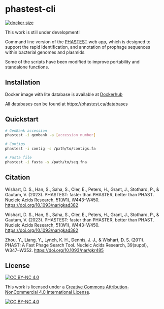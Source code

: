 # phastest-cli
[![docker size](https://badgen.net/docker/size/kincekara/phastest-cli/0.1?icon=docker&label=Docker)](https://hub.docker.com/r/kincekara/phastest-cli/tags)

This work is still under development!

Command line version of the [PHASTEST](https://phastest.ca/) web app, which is designed to support the rapid identification, and annotation of prophage sequences within bacterial genomes and plasmids.

Some of the scripts have been modified to improve portability and standalone functions.

## Installation
Docker image with lite database is available at [Dockerhub](https://hub.docker.com/r/kincekara/phastest-cli)

All databases can be found at https://phastest.ca/databases

## Quickstart
```bash
# GenBank accession
phastest -i genbank -a [accession_number]

# Contigs
phastest -i contig -s /path/to/contigs.fa

# Fasta file
phastest -i fasta -s /path/to/seq.fna
```

## Citation
Wishart, D. S., Han, S., Saha, S., Oler, E., Peters, H., Grant, J., Stothard, P., & Gautam, V. (2023). PHASTEST: faster than PHASTER, better than PHAST. Nucleic Acids Research, 51(W1), W443–W450. https://doi.org/10.1093/nar/gkad382

Wishart, D. S., Han, S., Saha, S., Oler, E., Peters, H., Grant, J., Stothard, P., & Gautam, V. (2023). PHASTEST: faster than PHASTER, better than PHAST. Nucleic Acids Research, 51(W1), W443–W450. https://doi.org/10.1093/nar/gkad382

‌Zhou, Y., Liang, Y., Lynch, K. H., Dennis, J. J., & Wishart, D. S. (2011). PHAST: A Fast Phage Search Tool. Nucleic Acids Research, 39(suppl), W347–W352. https://doi.org/10.1093/nar/gkr485
‌

## License
[![CC BY-NC 4.0][cc-by-nc-shield]][cc-by-nc]

This work is licensed under a
[Creative Commons Attribution-NonCommercial 4.0 International License][cc-by-nc].

[![CC BY-NC 4.0][cc-by-nc-image]][cc-by-nc]

[cc-by-nc]: https://creativecommons.org/licenses/by-nc/4.0/
[cc-by-nc-image]: https://licensebuttons.net/l/by-nc/4.0/88x31.png
[cc-by-nc-shield]: https://img.shields.io/badge/License-CC%20BY--NC%204.0-lightgrey.svg

